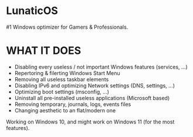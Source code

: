 # LunaticOS
#1 Windows optimizer for Gamers &amp; Professionals.

# WHAT IT DOES 
- Disabling every useless / not important Windows features (services, ...)
- Repertoring & filerting Windows Start Menu
- Removing all useless taskbar elements
- Disabling IPv6 and optimizing Network settings (DNS, settings, ...)
- Optimizing boot settings (msconfig, ...)
- Uninstall all pre-installed useless applications (Microsoft based)
- Removing temporary, journals, logs, events files
- Changing aesthetic to an flat/modern one

Working on Windows 10, and might work on Windows 11 (for the most features).
